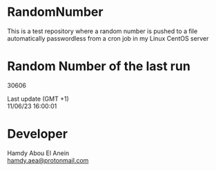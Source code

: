 # RandomNumber    
This is a test repository where a random number is pushed to a file automatically passwordless from a cron job in my Linux CentOS server    
# Random Number of the last run   
30606
      
Last update (GMT +1)    
11/06/23 16:00:01
# Developer    
Hamdy Abou El Anein   
hamdy.aea@protonmail.com
